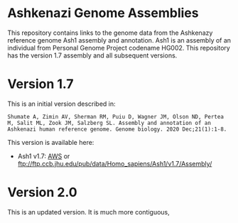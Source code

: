 # Ashkenazi Genome Assemblies
This repository contains links to the genome data from the Ashkenazy reference genome Ash1 assembly and annotation.  Ash1 is an assembly of an individual from Personal Genome Project codename HG002.
This repository has the version 1.7 assembly and all subsequent versions.

# Version 1.7
This is an initial version described in:

`Shumate A, Zimin AV, Sherman RM, Puiu D, Wagner JM, Olson ND, Pertea M, Salit ML, Zook JM, Salzberg SL. Assembly and annotation of an Ashkenazi human reference genome. Genome biology. 2020 Dec;21(1):1-8.`

This version is available here:

* Ash1 v1.7: [AWS](https://ashkenazi-genome.s3.us-east-2.amazonaws.com/Assembly/index.html) or ftp://ftp.ccb.jhu.edu/pub/data/Homo_sapiens/Ash1/v1.7/Assembly/

# Version 2.0
This is an updated version.  It is much more contiguous, 

